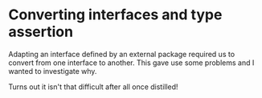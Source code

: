 # Converting interfaces and type assertion

Adapting an interface defined by an external package required us to convert from one interface to another. This gave use some
problems and I wanted to investigate why.

Turns out it isn't that difficult after all once distilled!